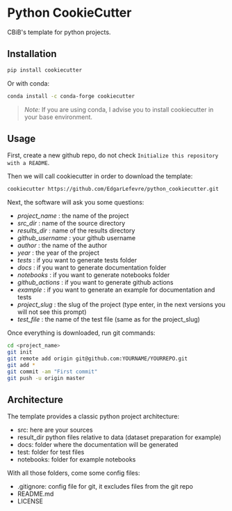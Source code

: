 # Python CookieCutter

CBiB's template for python projects.


## Installation
```sh
pip install cookiecutter
```

Or with conda: 
```sh
conda install -c conda-forge cookiecutter
```
>*Note:* If you are using conda, I advise you to install cookiecutter in your base environment.
##  Usage
First, create a new github repo, do not check `Initialize this repository with a README`.

Then we will call cookiecutter in order to download the template:
```sh
cookiecutter https://github.com/EdgarLefevre/python_cookiecutter.git
```

Next, the software will ask you some questions:
- *project_name* : the name of the project
- *src_dir* : name of the source directory
- *results_dir* : name of the results directory
- *github_username* : your github username
- *author* : the name of the author
- *year* : the year of the project
- *tests* : if you want to generate tests folder
- *docs* : if you want to generate documentation folder
- *notebooks* : if you want to generate notebooks folder
- *github_actions* : if you want to generate github actions
- *example* : if you want to generate an example for documentation and tests
- *project_slug* : the slug of the project (type enter, in the next versions you will not see this prompt)
- *test_file* : the name of the test file (same as for the project_slug)



Once everything is downloaded, run git commands:
```sh
cd <project_name>
git init
git remote add origin git@github.com:YOURNAME/YOURREPO.git
git add *
git commit -am "First commit"
git push -u origin master
```
## Architecture

The template provides a classic python project architecture:
- src: here are your sources
- result_dir python files relative to data (dataset preparation for example)
- docs: folder where the documentation will be generated
- test: folder for test files
- notebooks: folder for example notebooks

With all those folders, come some config files:
 - .gitignore: config file for git, it excludes files from the git repo
 - README.md
 - LICENSE

